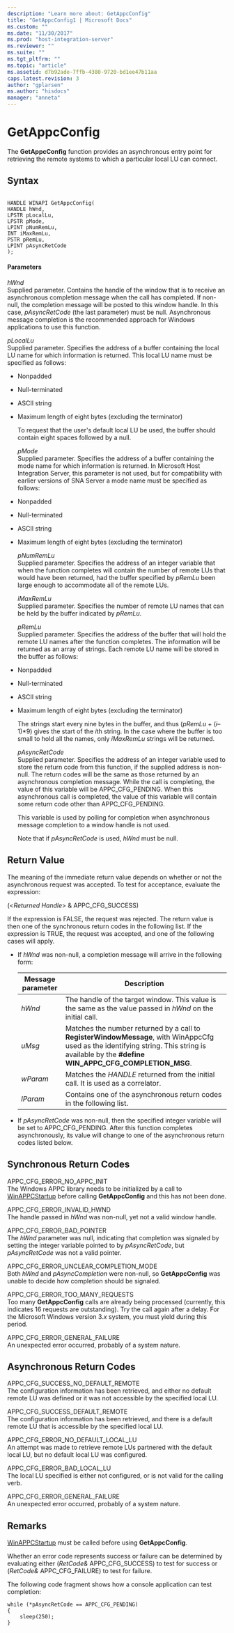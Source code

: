 ```yaml
---
description: "Learn more about: GetAppcConfig"
title: "GetAppcConfig1 | Microsoft Docs"
ms.custom: ""
ms.date: "11/30/2017"
ms.prod: "host-integration-server"
ms.reviewer: ""
ms.suite: ""
ms.tgt_pltfrm: ""
ms.topic: "article"
ms.assetid: d7b92ade-7ffb-4380-9720-bd1ee47b11aa
caps.latest.revision: 3
author: "gplarsen"
ms.author: "hisdocs"
manager: "anneta"
---
```

# GetAppcConfig
The **GetAppcConfig** function provides an asynchronous entry point for retrieving the remote systems to which a particular local LU can connect.  
  
## Syntax  
  
```  
  
HANDLE WINAPI GetAppcConfig(   
HANDLE hWnd,  
LPSTR pLocalLu,  
LPSTR pMode,  
LPINT pNumRemLu,  
INT iMaxRemLu,  
PSTR pRemLu,  
LPINT pAsyncRetCode  
);  
```  
  
#### Parameters  
 *hWnd*  
 Supplied parameter. Contains the handle of the window that is to receive an asynchronous completion message when the call has completed. If non-null, the completion message will be posted to this window handle. In this case, *pAsyncRetCode* (the last parameter) must be null. Asynchronous message completion is the recommended approach for Windows applications to use this function.  
  
 *pLocalLu*  
 Supplied parameter. Specifies the address of a buffer containing the local LU name for which information is returned. This local LU name must be specified as follows:  
  
- Nonpadded  
  
- Null-terminated  
  
- ASCII string  
  
- Maximum length of eight bytes (excluding the terminator)  
  
  To request that the user's default local LU be used, the buffer should contain eight spaces followed by a null.  
  
  *pMode*  
  Supplied parameter. Specifies the address of a buffer containing the mode name for which information is returned. In Microsoft Host Integration Server, this parameter is not used, but for compatibility with earlier versions of SNA Server a mode name must be specified as follows:  
  
- Nonpadded  
  
- Null-terminated  
  
- ASCII string  
  
- Maximum length of eight bytes (excluding the terminator)  
  
  *pNumRemLu*  
  Supplied parameter. Specifies the address of an integer variable that when the function completes will contain the number of remote LUs that would have been returned, had the buffer specified by *pRemLu* been large enough to accommodate all of the remote LUs.  
  
  *iMaxRemLu*  
  Supplied parameter. Specifies the number of remote LU names that can be held by the buffer indicated by *pRemLu*.  
  
  *pRemLu*  
  Supplied parameter. Specifies the address of the buffer that will hold the remote LU names after the function completes. The information will be returned as an array of strings. Each remote LU name will be stored in the buffer as follows:  
  
- Nonpadded  
  
- Null-terminated  
  
- ASCII string  
  
- Maximum length of eight bytes (excluding the terminator)  
  
  The strings start every nine bytes in the buffer, and thus (*pRemLu* + (*i*–1)\*9) gives the start of the *i*th string. In the case where the buffer is too small to hold all the names, only *iMaxRemLu* strings will be returned.  
  
  *pAsyncRetCode*  
  Supplied parameter. Specifies the address of an integer variable used to store the return code from this function, if the supplied address is non-null. The return codes will be the same as those returned by an asynchronous completion message. While the call is completing, the value of this variable will be APPC_CFG_PENDING. When this asynchronous call is completed, the value of this variable will contain some return code other than APPC_CFG_PENDING.  
  
  This variable is used by polling for completion when asynchronous message completion to a window handle is not used.  
  
  Note that if *pAsyncRetCode* is used, *hWnd* must be null.  
  
## Return Value  
 The meaning of the immediate return value depends on whether or not the asynchronous request was accepted. To test for acceptance, evaluate the expression:  
  
 (\<*Returned Handle*> & APPC_CFG_SUCCESS)  
  
 If the expression is FALSE, the request was rejected. The return value is then one of the synchronous return codes in the following list. If the expression is TRUE, the request was accepted, and one of the following cases will apply.  
  
-   If *hWnd* was non-null, a completion message will arrive in the following form:  
  
    |Message parameter|Description|  
    |-----------------------|-----------------|  
    |*hWnd*|The handle of the target window. This value is the same as the value passed in *hWnd* on the initial call.|  
    |*uMsg*|Matches the number returned by a call to **RegisterWindowMessage**, with WinAppcCfg used as the identifying string. This string is available by the **#define WIN_APPC_CFG_COMPLETION_MSG**.|  
    |*wParam*|Matches the *HANDLE* returned from the initial call. It is used as a correlator.|  
    |*lParam*|Contains one of the asynchronous return codes in the following list.|  
  
-   If *pAsyncRetCode* was non-null, then the specified integer variable will be set to APPC_CFG_PENDING. After this function completes asynchronously, its value will change to one of the asynchronous return codes listed below.  
  
## Synchronous Return Codes  
 APPC_CFG_ERROR_NO_APPC_INIT  
 The Windows APPC library needs to be initialized by a call to [WinAPPCStartup](../core/winappcstartup1.md) before calling **GetAppcConfig** and this has not been done.  
  
 APPC_CFG_ERROR_INVALID_HWND  
 The handle passed in *hWnd* was non-null, yet not a valid window handle.  
  
 APPC_CFG_ERROR_BAD_POINTER  
 The *hWnd* parameter was null, indicating that completion was signaled by setting the integer variable pointed to by *pAsyncRetCode*, but *pAsyncRetCode* was not a valid pointer.  
  
 APPC_CFG_ERROR_UNCLEAR_COMPLETION_MODE  
 Both *hWnd* and *pAsyncCompletion* were non-null, so **GetAppcConfig** was unable to decide how completion should be signaled.  
  
 APPC_CFG_ERROR_TOO_MANY_REQUESTS  
 Too many **GetAppcConfig** calls are already being processed (currently, this indicates 16 requests are outstanding). Try the call again after a delay. For the Microsoft Windows version 3.*x* system, you must yield during this period.  
  
 APPC_CFG_ERROR_GENERAL_FAILURE  
 An unexpected error occurred, probably of a system nature.  
  
## Asynchronous Return Codes  
 APPC_CFG_SUCCESS_NO_DEFAULT_REMOTE  
 The configuration information has been retrieved, and either no default remote LU was defined or it was not accessible by the specified local LU.  
  
 APPC_CFG_SUCCESS_DEFAULT_REMOTE  
 The configuration information has been retrieved, and there is a default remote LU that is accessible by the specified local LU.  
  
 APPC_CFG_ERROR_NO_DEFAULT_LOCAL_LU  
 An attempt was made to retrieve remote LUs partnered with the default local LU, but no default local LU was configured.  
  
 APPC_CFG_ERROR_BAD_LOCAL_LU  
 The local LU specified is either not configured, or is not valid for the calling verb.  
  
 APPC_CFG_ERROR_GENERAL_FAILURE  
 An unexpected error occurred, probably of a system nature.  
  
## Remarks  
 [WinAPPCStartup](../core/winappcstartup1.md) must be called before using **GetAppcConfig**.  
  
 Whether an error code represents success or failure can be determined by evaluating either (*RetCode&* APPC_CFG_SUCCESS) to test for success or (*RetCode&* APPC_CFG_FAILURE) to test for failure.  
  
 The following code fragment shows how a console application can test completion:  
  
```  
while (*pAsyncRetCode == APPC_CFG_PENDING)  
{  
    sleep(250);  
}  
```
